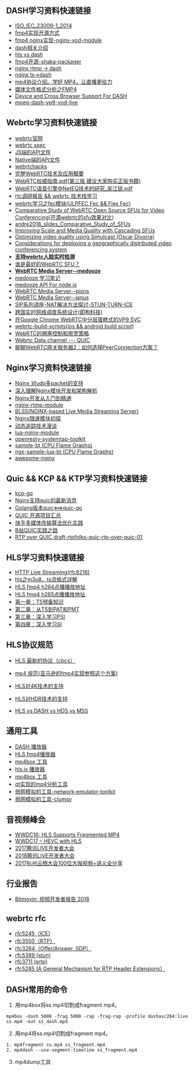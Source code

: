 ## DASH学习资料快速链接
* [ISO_IEC_23009-1_2014](https://github.com/liwf616/awesome-live-stream/blob/master/Ebook/ISO_IEC_23009-1_2014.pdf)
* [fmp4实现开源方式](https://github.com/axiomatic-systems/Bento4)
* [fmp4 nginx实现-nginx-vod-module](https://github.com/kaltura/nginx-vod-module)
* [dash相关介绍](https://bitmovin.com/dynamic-adaptive-streaming-http-mpeg-dash)
* [hls vs dash](https://www.vidbeo.com/blog/hls-vs-dash)
* [fmp4开源-shaka-packager](https://github.com/google/shaka-packager/commit/4891d9a6bf96f3655a7df4b908f96cc036a8c51b)
* [nginx rtmp -> dash](https://github.com/arut/nginx-rtmp-module)
* [nginx ts->dash](https://github.com/arut/nginx-ts-module)
* [mp4协议介绍。学好 MP4，让直播更给力](https://www.villainhr.com/page/2017/08/21/%E5%AD%A6%E5%A5%BD%20MP4%EF%BC%8C%E8%AE%A9%E7%9B%B4%E6%92%AD%E6%9B%B4%E7%BB%99%E5%8A%9B)
* [媒体文件格式分析之FMP4](https://github.com/liwf616/awesome-dash/wiki)
* [Device and Cross Browser Support For DASH](https://bitmovin.com/docs/player/articles/device-and-cross-browser-support)
* [mpeg-dash-vp9-vod-live](https://bitmovin.com/mpeg-dash-vp9-vod-live/)

## Webrtc学习资料快速链接

* [webrtc官网](https://webrtc.org/)
* [webrtc spec](https://www.w3.org/TR/webrtc/)
* [JS端的API文件](http://w3c.github.io/webrtc-pc/)
* [Native端的API文件](https://webrtc.org/native-code/native-apis/)
* [webrtchacks](https://webrtchacks.com/)
* [完整WebRTC技术及应用概要](https://mp.weixin.qq.com/s/EC8Yd74HEoIO2QxJe8-iNQ)
* [WebRTC权威指南.pdf(第三版,建议大家购买正版书籍)](https://github.com/mobinsheng/books/blob/master/1.%20WebRTC%E6%9D%83%E5%A8%81%E6%8C%87%E5%8D%97%EF%BC%88%E7%AC%AC%E4%B8%89%E7%89%88%E4%B8%AD%E6%96%87%E7%89%88%EF%BC%89.pdf)
* [WebRTC语音引擎中NetEQ技术的研究_吴江锐.pdf](https://github.com/mobinsheng/books/blob/master/WebRTC%E8%AF%AD%E9%9F%B3%E5%BC%95%E6%93%8E%E4%B8%ADNetEQ%E6%8A%80%E6%9C%AF%E7%9A%84%E7%A0%94%E7%A9%B6_%E5%90%B4%E6%B1%9F%E9%94%90.pdf)
* [rtc调研报告 && webrtc 技术栈学习](https://github.com/liwf616/awesome-live-stream/wiki/rtc_research)
* [webrtc学习之fec模块(ULPFEC Fec && Flex Fec)](https://xjsxjtu.github.io/2017-07-16/LearningWebRTC-fec/)
* [Comparative Study of WebRTC Open Source SFUs for Video Conferencing(开源webrtc的sfu效果对比)](https://www.cosmosoftware.io/publications/andre2018_Comparative_Study_of_SFUs.pdf)
* [andre2018_slides_Comparative_Study_of_SFUs](https://www.cosmosoftware.io/publications/andre2018_slides_Comparative_Study_of_SFUs.pdf)
* [Improving Scale and Media Quality with Cascading SFUs](https://webrtchacks.com/sfu-cascading/)
* [Optimizing video quality using Simulcast (Oscar Divorra)](https://webrtchacks.com/sfu-simulcast/)
* [Considerations for deploying a geographically distributed video conferencing system](https://jitsi.org/wp-content/uploads/2018/11/ccwc2018-geo.pdf)
* [**支持webrtc人脸实时检测**](https://github.com/justadudewhohacks/face-api.js)
* [谁是最好的WebRTC SFU？](https://mp.weixin.qq.com/s/H_kBcWrzvqFlvSJyPXCeQw)
* [**WebRTC Media Server--medooze**](https://github.com/medooze)
* [medooze 学习笔记](https://github.com/liwf616/awesome-live-stream/wiki/medooze)
* [medooze API For node.js](https://medooze.github.io/media-server-node/)
* [WebRTC Media Server--pions](https://github.com/pions/webrtc)
* [WebRTC Media Server--janus](https://github.com/meetecho/janus-gateway)
* [SIP系列讲座-NAT解决方法探讨-STUN-TURN-ICE](https://mp.weixin.qq.com/s?__biz=MzA4NjU0NTIwNQ==&mid=2656444027&idx=1&sn=3a5236c3bdff4e411db0f3a3a0d8cded&chksm=8465b821b3123137e21d15d510757b9a344294ab9e53a17975bcca0e351f917daa4793723a4c&scene=21#wechat_redirect)
* [跨国实时网络调度系统设计(即构科技)](https://www.zego.im/article/2018/10/29/%E5%86%BC%E7%89%9B%EF%BC%9A%E5%8D%B3%E6%9E%84%E5%AE%9E%E6%97%B6%E7%BD%91%E7%BB%9C%E8%B0%83%E5%BA%A6%E7%B3%BB%E7%BB%9F%E5%A6%82%E4%BD%95%E5%BA%94%E5%AF%B9%E8%B7%A8%E5%9B%BD%E5%9C%BA%E6%99%AF%E6%8C%91/)
* [在Google Chrome WebRTC中分层蛋糕式的VP9 SVC](https://www.zego.im/article/2018/02/26/%E5%9C%A8google-chrome-webrtc%E4%B8%AD%E5%88%86%E5%B1%82%E8%9B%8B%E7%B3%95%E5%BC%8F%E7%9A%84vp9-svc/)
* [webrtc-build-scripts(ios && android build script)](https://github.com/pristineio/webrtc-build-scripts)
* [WebRTC的拥塞控制和带宽策略](https://mp.weixin.qq.com/s/Ej63-FTe5-2pkxyXoXBUTw)
* [Webrtc Data channel --- QUIC](https://w3c.github.io/webrtc-quic/)
* [聊聊WebRTC网关服务器2：如何选择PeerConnection方案？](http://yunxin.163.com/blog/webrtc-2/)

## Nginx学习资料快速链接

* [Nginx 对udp多packet的支持](http://hg.nginx.org/nginx/rev/d27aa9060c95)
* [深入理解Nginx模块开发和架构解析](https://github.com/cjl3080434008/2014/blob/master/read_book/nginx/%E6%B7%B1%E5%85%A5%E7%90%86%E8%A7%A3Nginx%E6%A8%A1%E5%9D%97%E5%BC%80%E5%8F%91%E5%8F%8A%E6%9E%B6%E6%9E%84%E8%A7%A3%E6%9E%90.pdf)
* [Nginx开发从入门到精通](http://tengine.taobao.org/book/)
* [nginx-rtmp-module](https://github.com/arut/nginx-rtmp-module)
* [BLSS(NGINX-based Live Media Streaming Server)](https://github.com/gnolizuh/BLSS)
* [Nginx限速模块初探](https://www.cnblogs.com/CarpenterLee/p/8084533.html)
* [动态追踪技术漫谈](https://openresty.org/posts/dynamic-tracing/)
* [lua-nginx-module](https://github.com/openresty/lua-nginx-module)
* [openresty-systemtap-toolkit ](https://github.com/openresty/openresty-systemtap-toolkit)
* [sample-bt (CPU Flame Graphs)](https://github.com/openresty/openresty-systemtap-toolkit#sample-bt)
* [ngx-sample-lua-bt (CPU Flame Graphs)](https://github.com/openresty/openresty-systemtap-toolkit#ngx-sample-lua-bt)
* [awesome-nginx](https://github.com/agile6v/awesome-nginx)

## Quic && KCP && KTP学习资料快速链接

* [kcp-go](https://github.com/xtaci/kcp-go)
* [Nginx支持quic的最新消息](https://trac.nginx.org/nginx/ticket/1057)
* [Golang版本quic<==>quic-go](https://github.com/lucas-clemente/quic-go)
* [QUIC 开源项目汇总](https://github.com/quicwg/base-drafts/wiki/Implementations)
* [快手多媒体传输算法优化实践](https://mp.weixin.qq.com/s/iyX6bEBTQxd2V9OXNnvUUA)
* [B站QUIC实践之路](https://mp.weixin.qq.com/s/DrGm-OkSpJbzPWbFmSBT8g)
* [RTP over QUIC draft-rtpfolks-quic-rtp-over-quic-01](https://tools.ietf.org/html/draft-rtpfolks-quic-rtp-over-quic-01)

## HLS学习资料快速链接

* [HTTP Live Streaming(rfc8216)](https://tools.ietf.org/html/rfc8216)
* [hls之m3u8、ts流格式详解](https://my.oschina.net/u/727148/blog/666824)
* [HLS fmp4 h264点播播放地址](https://bitdash-a.akamaihd.net/content/MI201109210084_1/m3u8s-fmp4/f08e80da-bf1d-4e3d-8899-f0f6155f6efa.m3u8)
* [HLS fmp4 h265点播播放地址](http://bitmovin-a.akamaihd.net/content/dataset/multi-codec/hevc/stream_fmp4.m3u8)
* [第一章：TS预备知识](https://www.onelib.biz/doc/stb/course/prereading.html)
* [第二章：从TS到PAT和PMT](https://www.onelib.biz/doc/stb/course/begin.html)
* [第三章：深入学习PSI](https://www.onelib.biz/doc/stb/course/psi.html)
* [第四章：深入学习SI](https://www.onelib.biz/doc/stb/course/si.html)

## HLS协议规范

* [HLS 最新的协议（cbcs）](https://tools.ietf.org/html/rfc8216)

* [mp4 规范(亚马逊的fmp4实现参照这个方案)](http://l.web.umkc.edu/lizhu/teaching/2016sp.video-communication/ref/mp4.pdf)

* [HLS对4K技术的支持](http://www.streamingmedia.com/Articles/Editorial/Featured-Articles/Apple-Got-It-Wrong-Encoding-Specs-for-HEVC-in-HLS--121878.aspx)

* [HLS对HDR技术的支持](https://streaminglearningcenter.com/blogs/apple-updates-hls-authoring-spec-4k-hdr.html)

* [HLS vs DASH vs HDS vs MSS](https://bitmovin.com/mpeg-dash-vs-apple-hls-vs-microsoft-smooth-streaming-vs-adobe-hds/)

## 通用工具

* [DASH 播放器](http://reference.dashif.org/dash.js/nightly/samples/dash-if-reference-player/index.html)
* [HLS fmp4播放器](https://bitmovin.com/hls-news-wwdc-2016)
* [mp4box 工具](https://gpac.wp.imt.fr/mp4box/dash/)
* [hls.js 播放器](http://video-dev.github.io/hls.js/demo/)
* [mp4box 工具](https://gpac.wp.imt.fr/mp4box/dash/)
* [qt实现的mp4分析工具](https://github.com/ksvc/MediaParser)
* [弱网模拟的工具-network-emulator-toolkit](https://blog.mrpol.nl/2010/01/14/network-emulator-toolkit/)
* [弱网模拟的工具-clumsy](https://jagt.github.io/clumsy/)


## 音视频峰会

* [WWDC16: HLS Supports Fragmented MP4](https://bitmovin.com/hls-news-wwdc-2016/)
* [WWDC17 – HEVC with HLS](https://bitmovin.com/wwdc17-hevc-hls-apple-just-announced-feature-support-box/)
* [2017腾讯LIVE开发者大会](https://github.com/iv-web/ppts/tree/master/2017_TLC_ppts)
* [2018腾讯LIVE开发者大会](https://github.com/iv-web/ppts/tree/master/2018_TLC_ppts)
* [2017杭州云栖大会100位大咖视频+讲义全分享](https://yq.aliyun.com/articles/231065)

## 行业报告

* [Bitmovin: 视频开发者报告 2018](https://mp.weixin.qq.com/s/2o-lt3RKwybE3iXXLc7eqQ)

## webrtc rfc

* [rfc5245（ICE)](http://www.faqs.org/rfcs/rfc5245.html)
* [rfc3550（RTP）](http://www.ietf.org/rfc/rfc3550.txt)
* [rfc3264（Offer/Answer, SDP）](http://www.faqs.org/rfcs/rfc3264.html)
* [rfc5389 (stun)](https://tools.ietf.org/html/rfc5389)
* [rfc3711 (srtp)](https://www.ietf.org/rfc/rfc3711.txt)
* [rfc5285 (A General Mechanism for RTP Header Extensions）](https://tools.ietf.org/html/rfc5285)

## DASH常用的命令

1. 用mp4box将ss.mp4切割成fragment mp4。

```shell
mp4box -dash 5000 -frag 5000 -rap -frag-rap -profile dashavc264:live ss.mp4 -out ss_dash.mpd
```

2. 用mp4将ss.mp4切割成fragment mp4。

```shell
1. mp4fragment ss.mp4 ss_fragment.mp4
2. mp4dash --use-segment-timeline ss_fragment.mp4
```

3. mp4dump工具
